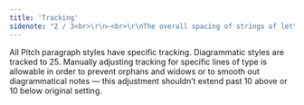 ```yaml
---
title: 'Tracking'
sidenote: "2 / 3<br>\r\n—<br>\r\nThe overall spacing of strings of letters, sentences and paragraphs"
---
```


All Pitch paragraph styles have specific tracking. Diagrammatic styles are tracked to 25. Manually adjusting tracking for specific lines of type is allowable in order to prevent orphans and widows or to smooth out diagrammatical notes — this adjustment shouldn’t extend past 10 above or 10 below original setting.